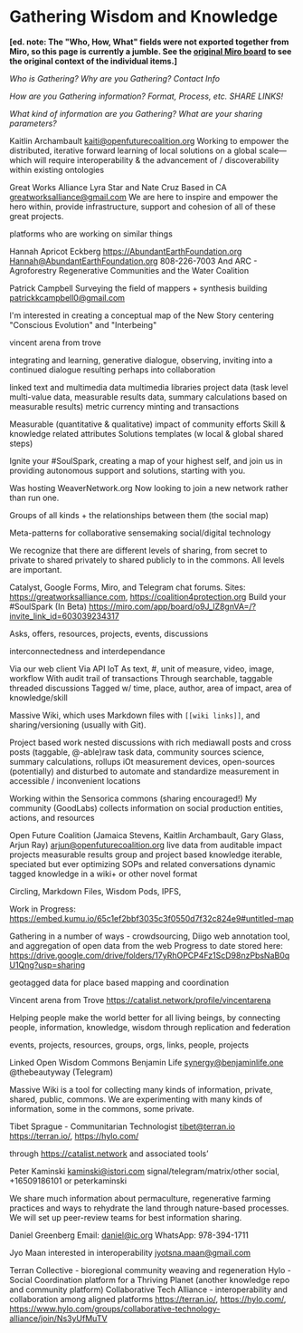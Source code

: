 # Gathering Wisdom and Knowledge

**[ed. note: The "Who, How, What" fields were not exported together from Miro, so this page is currently a jumble. See the [original Miro board](https://miro.com/app/board/o9J_lqaPCGw=/) to see the original context of the individual items.]**

_Who is Gathering? Why are you Gathering? Contact Info_

_How are you Gathering information? Format, Process, etc. SHARE LINKS!_

_What kind of information are you  Gathering? What are your sharing parameters?_

Kaitlin Archambault <kaiti@openfuturecoalition.org>   Working to empower the distributed, iterative forward learning of local solutions on a global scale—which will require interoperability & the advancement of / discoverability within existing ontologies

Great Works Alliance Lyra Star and Nate Cruz Based in CA <greatworksalliance@gmail.com> We are here to inspire and empower the hero within, provide infrastructure, support and cohesion of all of these great projects.

platforms who are working on similar things

Hannah Apricot Eckberg     <https://AbundantEarthFoundation.org>   <Hannah@AbundantEarthFoundation.org> 808-226-7003 And ARC - Agroforestry Regenerative Communities and the Water Coalition  

Patrick Campbell Surveying the field of mappers + synthesis building <patrickkcampbell0@gmail.com>

I'm interested in creating a conceptual map of the New Story centering "Conscious Evolution" and "Interbeing"

vincent arena from trove   

integrating and learning, generative dialogue, observing, inviting into a continued dialogue resulting perhaps into collaboration

linked text and multimedia data multimedia libraries project data (task level multi-value data, measurable results data, summary calculations based on measurable results) metric currency minting and transactions 

Measurable (quantitative & qualitative) impact of community efforts Skill & knowledge related attributes Solutions templates (w local & global shared steps)

Ignite your #SoulSpark, creating  a map of your highest self, and join us in providing autonomous support and solutions, starting with you.

Was hosting WeaverNetwork.org  Now looking to join a new network rather than run one. 

Groups of all kinds + the relationships between them (the social map)

Meta-patterns for collaborative sensemaking social/digital technology

We recognize that there are different levels of sharing, from secret to private to shared privately to shared publicly to in the commons.  All levels are important.

Catalyst, Google Forms, Miro, and Telegram chat forums. Sites:  <https://greatworksalliance.com>, <https://coalition4protection.org> Build your #SoulSpark (In Beta) <https://miro.com/app/board/o9J_lZ8gnVA=/?invite_link_id=603039234317>

Asks, offers, resources, projects, events, discussions

interconnectedness and interdependance

Via our web client Via API IoT As text, #, unit of measure, video, image, workflow With audit trail of transactions Through searchable, taggable threaded discussions Tagged w/ time, place, author, area of impact, area of knowledge/skill

Massive Wiki, which uses Markdown files with `[[wiki links]]`, and sharing/versioning (usually with Git).

Project based work nested discussions with rich mediawall posts and cross posts (taggable, @-able)raw task data, community sources science, summary calculations, rollups iOt measurement devices, open-sources (potentially) and disturbed to automate and standardize measurement in accessible / inconvenient locations

Working within the Sensorica commons (sharing encouraged!) My community (GoodLabs) collects information on social production entities, actions, and resources

Open Future Coalition (Jamaica Stevens, Kaitlin Archambault, Gary Glass, Arjun Ray)   <arjun@openfuturecoalition.org>   live data from auditable impact projects measurable results group and project based knowledge iterable, speciated but ever optimizing SOPs and related conversations dynamic tagged knowledge in a wiki+ or other novel format

Circling, Markdown Files, Wisdom Pods, IPFS,

Work in Progress:   <https://embed.kumu.io/65c1ef2bbf3035c3f0550d7f32c824e9#untitled-map>

Gathering in a number of ways - crowdsourcing, Diigo web annotation tool, and aggregation of open data from the web Progress to date stored here: <https://drive.google.com/drive/folders/17yRhOPCP4Fz1ScD98nzPbsNaB0qU1Qng?usp=sharing>

geotagged data for place based mapping and coordination

Vincent arena from Trove <https://catalist.network/profile/vincentarena>

Helping people make the world better for all living beings, by connecting people, information, knowledge, wisdom through replication and federation

events, projects, resources, groups, orgs, links, people, projects

Linked Open Wisdom Commons Benjamin Life <synergy@benjaminlife.one> @thebeautyway (Telegram)

Massive Wiki is a tool for collecting many kinds of information, private, shared, public, commons.  We are experimenting with many kinds of information, some in the commons, some private.

Tibet Sprague - Communitarian Technologist   <tibet@terran.io> <https://terran.io/>, <https://hylo.com/> 

through <https://catalist.network> and associated tools’

Peter Kaminski <kaminski@istori.com> signal/telegram/matrix/other social, +16509186101 or peterkaminski

We share much information about permaculture, regenerative farming practices and ways to rehydrate the land through nature-based processes.   We will set up peer-review teams for best information sharing. 

Daniel Greenberg Email: <daniel@ic.org>  WhatsApp: 978-394-1711

Jyo Maan interested in interoperability  <jyotsna.maan@gmail.com>

Terran Collective - bioregional community weaving and regeneration   Hylo - Social Coordination  platform for a Thriving Planet (another knowledge repo and community platform)   Collaborative Tech Alliance - interoperability and collaboration among aligned platforms <https://terran.io/>, <https://hylo.com/>, <https://www.hylo.com/groups/collaborative-technology-alliance/join/Ns3yUfMuTV>

